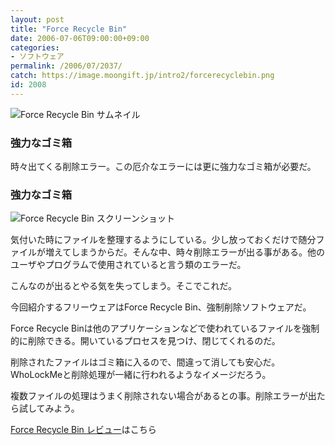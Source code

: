 ```yaml
---
layout: post
title: "Force Recycle Bin"
date: 2006-07-06T09:00:00+09:00
categories:
- ソフトウェア
permalink: /2006/07/2037/
catch: https://image.moongift.jp/intro2/forcerecyclebin.png
id: 2008
---
```

 ![Force Recycle Bin サムネイル](https://image.moongift.jp/intro2/forcerecyclebin.t.png "Force Recycle Bin サムネイル")
  

### 強力なゴミ箱
  
時々出てくる削除エラー。この厄介なエラーには更に強力なゴミ箱が必要だ。  
<!--more-->  

### 強力なゴミ箱
  

![Force Recycle Bin スクリーンショット](https://image.moongift.jp/intro2/forcerecyclebin.png "Force Recycle Bin スクリーンショット")

  

気付いた時にファイルを整理するようにしている。少し放っておくだけで随分ファイルが増えてしまうからだ。そんな中、時々削除エラーが出る事がある。他のユーザやプログラムで使用されていると言う類のエラーだ。

  

こんなのが出るとやる気を失ってしまう。そこでこれだ。

  

今回紹介するフリーウェアはForce Recycle Bin、強制削除ソフトウェアだ。

  

Force Recycle Binは他のアプリケーションなどで使われているファイルを強制的に削除できる。開いているプロセスを見つけ、閉じてくれるのだ。

  

削除されたファイルはゴミ箱に入るので、間違って消しても安心だ。WhoLockMeと削除処理が一緒に行われるようなイメージだろう。

  

複数ファイルの処理はうまく削除されない場合があるとの事。削除エラーが出たら試してみよう。

  

[Force Recycle Bin レビュー](http://fw.moongift.jp/review/i-2038.html)はこちら

